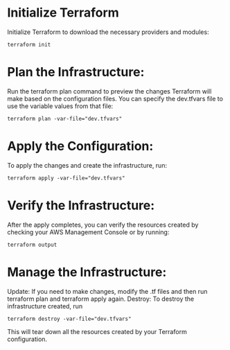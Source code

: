# Initialize Terraform
Initialize Terraform to download the necessary providers and modules:

``` terraform init ```
# Plan the Infrastructure:
Run the terraform plan command to preview the changes Terraform will make based on the configuration files. You can specify the dev.tfvars file to use the variable values from that file:

``` terraform plan -var-file="dev.tfvars" ```
# Apply the Configuration:
To apply the changes and create the infrastructure, run:

``` terraform apply -var-file="dev.tfvars" ```
# Verify the Infrastructure:
After the apply completes, you can verify the resources created by checking your AWS Management Console or by running:

``` terraform output ```

# Manage the Infrastructure:

Update: If you need to make changes, modify the .tf files and then run terraform plan and terraform apply again.
Destroy: To destroy the infrastructure created, run

``` terraform destroy -var-file="dev.tfvars" ```

This will tear down all the resources created by your Terraform configuration.
